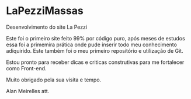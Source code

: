 # LaPezziMassas
Desenvolvimento do site La Pezzi 

Este foi o primeiro site feito 99% por código puro, após meses de estudos essa foi a primemira prática onde pude inserir todo meu conhecimento adiquirido.
Este também foi o meu primeiro repositório e utilização de Git. 

Estou pronto para receber dicas e criticas construtivas para me fortalecer como Front-end.


Muito obrigado pela sua visita e tempo.


Alan Meirelles
att.
